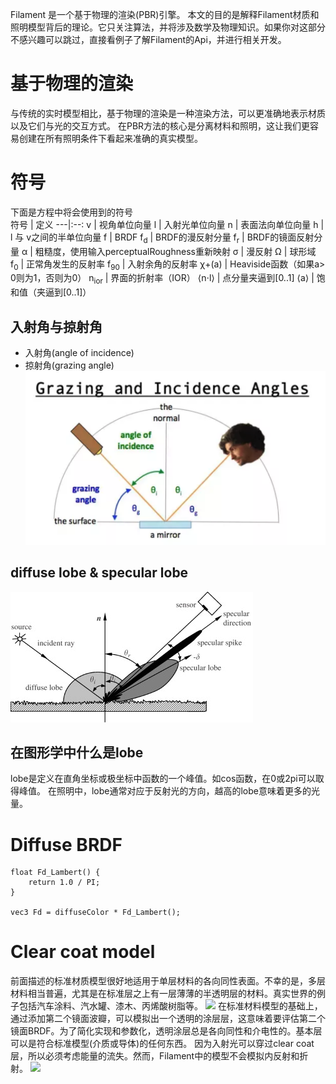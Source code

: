 
Filament 是一个基于物理的渲染(PBR)引擎。
本文的目的是解释Filament材质和照明模型背后的理论。它只关注算法，并将涉及数学及物理知识。如果你对这部分不感兴趣可以跳过，直接看例子了解Filament的Api，并进行相关开发。

# 基于物理的渲染
 与传统的实时模型相比，基于物理的渲染是一种渲染方法，可以更准确地表示材质以及它们与光的交互方式。 在PBR方法的核心是分离材料和照明，这让我们更容易创建在所有照明条件下看起来准确的真实模型。

# 符号
下面是方程中将会使用到的符号  
符号 | 定义
---|:--:
v | 视角单位向量
l | 入射光单位向量
n | 表面法向单位向量
h | l 与 v之间的半单位向量
f | BRDF
f<sub>d</sub> | BRDF的漫反射分量
f<sub>r</sub> | BRDF的镜面反射分量
α | 粗糙度，使用输入perceptualRoughness重新映射
σ | 漫反射
Ω | 球形域
f<sub>0</sub> | 正常角发生的反射率
f<sub>90</sub> | 入射余角的反射率
χ+(a) | Heaviside函数（如果a> 0则为1，否则为0）
n<sub>ior</sub> | 界面的折射率（IOR）
⟨n⋅l⟩ | 点分量夹逼到[0..1]
⟨a⟩ | 饱和值（夹逼到[0..1]）

## 入射角与掠射角
- 入射角(angle of incidence)
- 掠射角(grazing angle)
![](./assets/basis/grazingAndIncidenceAngles.png)

## diffuse lobe & specular lobe
![](./assets/basis/DiffuesLobe&SpecularLobe.jpg)

## 在图形学中什么是lobe
lobe是定义在直角坐标或极坐标中函数的一个峰值。如cos函数，在0或2pi可以取得峰值。
在照明中，lobe通常对应于反射光的方向，越高的lobe意味着更多的光量。


# Diffuse BRDF

```
float Fd_Lambert() {
    return 1.0 / PI;
}

vec3 Fd = diffuseColor * Fd_Lambert();
```

# Clear coat model
前面描述的标准材质模型很好地适用于单层材料的各向同性表面。不幸的是，多层材料相当普遍，尤其是在标准层之上有一层薄薄的半透明层的材料。真实世界的例子包括汽车涂料、汽水罐、漆木、丙烯酸树脂等。
![](assets/material/material_clear_coat.png)
在标准材料模型的基础上，通过添加第二个镜面波瓣，可以模拟出一个透明的涂层层，这意味着要评估第二个镜面BRDF。为了简化实现和参数化，透明涂层总是各向同性和介电性的。基本层可以是符合标准模型(介质或导体)的任何东西。
因为入射光可以穿过clear coat层，所以必须考虑能量的流失。然而，Filament中的模型不会模拟内反射和折射。
![](assets/material/diagram_clear_coat.png)

